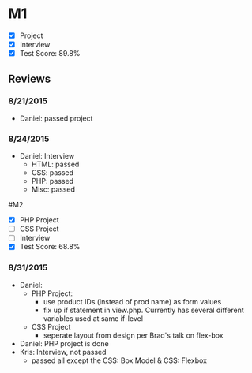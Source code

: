# M1

- [x] Project
- [x] Interview
- [x] Test Score: 89.8%

## Reviews

### 8/21/2015
- Daniel: passed project

### 8/24/2015
- Daniel: Interview
  - HTML: passed
  - CSS: passed
  - PHP: passed
  - Misc: passed

#M2

- [x] PHP Project
- [ ] CSS Project
- [ ] Interview
- [x] Test Score: 68.8%
 
### 8/31/2015
- Daniel: 
  - PHP Project:
    - use product IDs (instead of prod name) as form values
    - fix up if statement in view.php. Currently has several different variables used at same if-level
  - CSS Project
    - seperate layout from design per Brad's talk on flex-box
- Daniel: PHP project is done
- Kris: Interview, not passed
  - passed all except the CSS: Box Model & CSS: Flexbox
